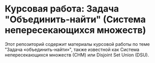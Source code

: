 # Курсовая работа: Задача "Объединить-найти" (Система непересекающихся множеств)

Этот репозиторий содержит материалы курсовой работы по теме "Задача «объединить-найти»", также известной как Система непересекающихся множеств (СНМ) или Disjoint Set Union (DSU).
